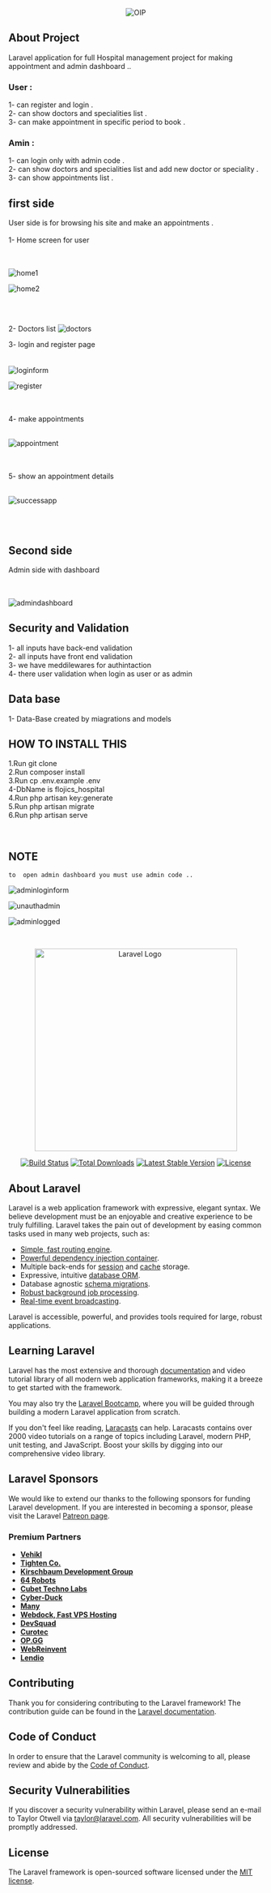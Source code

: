 <center>

![OIP](https://user-images.githubusercontent.com/118169083/224556899-3eb64aea-52d1-4543-b4dc-91636e79e594.png)

</center>

## About Project


Laravel  application for full Hospital management project for making appointment and admin dashboard ..

### User :
1- can register and login .<br>
2- can show doctors and specialities list .<br>
3- can make appointment in specific period to book .<br>

### Amin :
1- can login only with admin code .<br>
2- can show doctors and specialities list and add new doctor or speciality .<br>
3- can show appointments list .<br>

## first side
User side is for browsing his site and make an appointments .
<br><br>
1- Home screen for user
<br><br><br>

![home1](https://user-images.githubusercontent.com/118169083/224555694-d3c2d069-ebcd-4eb5-ad8b-5fecc3f98b59.jpg)


![home2](https://user-images.githubusercontent.com/118169083/224555700-eaeb5d8e-b490-4887-aa52-42327fc8289a.jpg)


<br><br>

2- Doctors list 
![doctors](https://user-images.githubusercontent.com/118169083/224556776-15dc8593-c924-443a-8f25-babce3d2595a.jpg)


3- login and register page <br><br><br>
![loginform](https://user-images.githubusercontent.com/118169083/224555704-0dd3f3cb-7327-4969-a6bb-eb76e8263a0e.jpg)


![register](https://user-images.githubusercontent.com/118169083/224555711-e19005f0-40f5-46cb-ba13-f895bededfcc.jpg)

<br><br>
4- make appointments<br>
<br>

![appointment](https://user-images.githubusercontent.com/118169083/224555724-cbb33277-8fcf-4fa4-80de-25f3d4fc9065.jpg)




<br><br>
5- show an appointment details<br>
<br>

![successapp](https://user-images.githubusercontent.com/118169083/224555730-cc1279db-3ea8-43d4-ac34-efc51c2b2a6c.jpg)




<br><br>



## Second side 
Admin side  with dashboard <br>
<br><br>

![admindashboard](https://user-images.githubusercontent.com/118169083/224556373-aaa16df5-3baf-41aa-a7f8-42ce4642700f.jpg)


 




## Security and Validation 

1- all inputs have back-end validation <br>
2- all inputs have front end validation<br>
3- we have meddilewares for authintaction <br>
4- there user validation when login as user or as admin <br>


## Data base 
1- Data-Base created by miagrations and models <br>



## HOW TO INSTALL THIS 
1.Run git clone <my-cool-project><br>
2.Run composer install<br>
3.Run cp .env.example .env<br>
4-DbName is flojics_hospital<br>
4.Run php artisan key:generate<br>
5.Run php artisan migrate<br>
6.Run php artisan serve<br>
    
 <br>
    
## NOTE 
    to  open admin dashboard you must use admin code ..
    
![adminloginform](https://user-images.githubusercontent.com/118169083/224556382-a72324e8-40dc-451a-bcb8-7cae99075179.jpg)

![unauthadmin](https://user-images.githubusercontent.com/118169083/224556396-37038811-c8b2-482b-834b-628efbbf79e4.jpg)


![adminlogged](https://user-images.githubusercontent.com/118169083/224556383-c0700dcb-d48e-4822-8152-ca187d89397c.jpg)




<br>


























<p align="center"><a href="https://laravel.com" target="_blank"><img src="https://raw.githubusercontent.com/laravel/art/master/logo-lockup/5%20SVG/2%20CMYK/1%20Full%20Color/laravel-logolockup-cmyk-red.svg" width="400" alt="Laravel Logo"></a></p>

<p align="center">
<a href="https://github.com/laravel/framework/actions"><img src="https://github.com/laravel/framework/workflows/tests/badge.svg" alt="Build Status"></a>
<a href="https://packagist.org/packages/laravel/framework"><img src="https://img.shields.io/packagist/dt/laravel/framework" alt="Total Downloads"></a>
<a href="https://packagist.org/packages/laravel/framework"><img src="https://img.shields.io/packagist/v/laravel/framework" alt="Latest Stable Version"></a>
<a href="https://packagist.org/packages/laravel/framework"><img src="https://img.shields.io/packagist/l/laravel/framework" alt="License"></a>
</p>

## About Laravel

Laravel is a web application framework with expressive, elegant syntax. We believe development must be an enjoyable and creative experience to be truly fulfilling. Laravel takes the pain out of development by easing common tasks used in many web projects, such as:

- [Simple, fast routing engine](https://laravel.com/docs/routing).
- [Powerful dependency injection container](https://laravel.com/docs/container).
- Multiple back-ends for [session](https://laravel.com/docs/session) and [cache](https://laravel.com/docs/cache) storage.
- Expressive, intuitive [database ORM](https://laravel.com/docs/eloquent).
- Database agnostic [schema migrations](https://laravel.com/docs/migrations).
- [Robust background job processing](https://laravel.com/docs/queues).
- [Real-time event broadcasting](https://laravel.com/docs/broadcasting).

Laravel is accessible, powerful, and provides tools required for large, robust applications.

## Learning Laravel

Laravel has the most extensive and thorough [documentation](https://laravel.com/docs) and video tutorial library of all modern web application frameworks, making it a breeze to get started with the framework.

You may also try the [Laravel Bootcamp](https://bootcamp.laravel.com), where you will be guided through building a modern Laravel application from scratch.

If you don't feel like reading, [Laracasts](https://laracasts.com) can help. Laracasts contains over 2000 video tutorials on a range of topics including Laravel, modern PHP, unit testing, and JavaScript. Boost your skills by digging into our comprehensive video library.

## Laravel Sponsors

We would like to extend our thanks to the following sponsors for funding Laravel development. If you are interested in becoming a sponsor, please visit the Laravel [Patreon page](https://patreon.com/taylorotwell).

### Premium Partners

- **[Vehikl](https://vehikl.com/)**
- **[Tighten Co.](https://tighten.co)**
- **[Kirschbaum Development Group](https://kirschbaumdevelopment.com)**
- **[64 Robots](https://64robots.com)**
- **[Cubet Techno Labs](https://cubettech.com)**
- **[Cyber-Duck](https://cyber-duck.co.uk)**
- **[Many](https://www.many.co.uk)**
- **[Webdock, Fast VPS Hosting](https://www.webdock.io/en)**
- **[DevSquad](https://devsquad.com)**
- **[Curotec](https://www.curotec.com/services/technologies/laravel/)**
- **[OP.GG](https://op.gg)**
- **[WebReinvent](https://webreinvent.com/?utm_source=laravel&utm_medium=github&utm_campaign=patreon-sponsors)**
- **[Lendio](https://lendio.com)**

## Contributing

Thank you for considering contributing to the Laravel framework! The contribution guide can be found in the [Laravel documentation](https://laravel.com/docs/contributions).

## Code of Conduct

In order to ensure that the Laravel community is welcoming to all, please review and abide by the [Code of Conduct](https://laravel.com/docs/contributions#code-of-conduct).

## Security Vulnerabilities

If you discover a security vulnerability within Laravel, please send an e-mail to Taylor Otwell via [taylor@laravel.com](mailto:taylor@laravel.com). All security vulnerabilities will be promptly addressed.

## License

The Laravel framework is open-sourced software licensed under the [MIT license](https://opensource.org/licenses/MIT).
